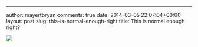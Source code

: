 ---
author: mayertbryan
comments: true
date: 2014-03-05 22:07:04+00:00
layout: post
slug: this-is-normal-enough-right
title: This is normal enough right?

![](https://31.media.tumblr.com/e3839b676afdb9feb9840d7b4ffd08dd/tumblr_inline_n1zhfnr49g1qec066.jpg)
